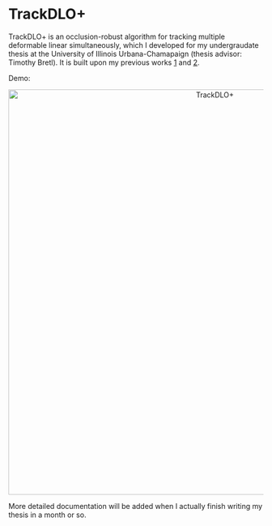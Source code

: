 # TrackDLO+

TrackDLO+ is an occlusion-robust algorithm for tracking multiple deformable linear simultaneously, which I developed for my undergraudate thesis at the University of Illinois Urbana-Chamapaign (thesis advisor: Timothy Bretl). It is built upon my previous works [1](https://jingyi-xiang.github.io/assets/pdf/trackdlo.pdf) and [2](https://arxiv.org/pdf/2310.13245.pdf).

Demo:

<p align="center">
  <img src="images/demo.gif" width="800" title="TrackDLO+">
</p>

More detailed documentation will be added when I actually finish writing my thesis in a month or so.